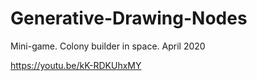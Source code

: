 # Generative-Drawing-Nodes
Mini-game. Colony builder in space. April 2020

https://youtu.be/kK-RDKUhxMY 
